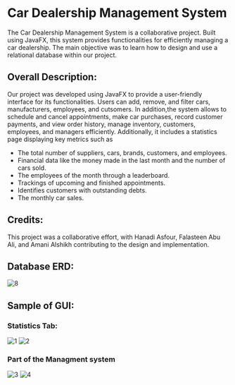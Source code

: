# Car Dealership Management System

The Car Dealership Management System is a collaborative project. Built using JavaFX, this system provides functionalities for efficiently managing a car dealership. The main objective was to learn how to design and use a relational database within our project. 

## Overall Description:

Our project was developed using JavaFX to provide a user-friendly interface for its functionalities. Users can add, remove, and filter cars, manufacturers, employees, and cutsomers. In addition,the system allows to schedule and cancel appointments, make car purchases, record customer payments, and view order history, manage inventory, customers, employees, and managers efficiently. Additionally, it includes a statistics page displaying key metrics such as
- The total number of suppliers, cars, brands, customers, and employees.
- Financial data like the money made in the last month and the number of cars sold.
- The employees of the month through a leaderboard.
- Trackings of upcoming and finished appointments.
- Identifies customers with outstanding debts.
- The monthly car sales.


## Credits:
This project was a collaborative effort, with Hanadi Asfour, Falasteen Abu Ali, and Amani Alshikh contributing to the design and implementation.

## Database ERD:
![8](https://github.com/hanadiasfour/DataBase_Project_DMS/assets/91291021/692a01a2-9a34-42c4-99b9-9fbee31c9282)

## Sample of GUI:

### Statistics Tab:
![1](https://github.com/hanadiasfour/DataBase_Project_DMS/assets/91291021/3aeefa37-8837-4d22-a81e-4b224b0485cc)
![2](https://github.com/hanadiasfour/DataBase_Project_DMS/assets/91291021/6e775471-3c04-4365-b83b-9698e06bc848)

### Part of the Managment system
![3](https://github.com/hanadiasfour/DataBase_Project_DMS/assets/91291021/634361cb-a690-4edf-8768-c024404b8b47)
![4](https://github.com/hanadiasfour/DataBase_Project_DMS/assets/91291021/78b98a6a-ed35-4ad1-b421-7b8794815eb7)
